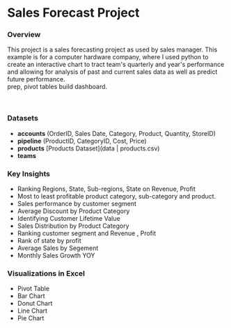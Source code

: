  
# Sales Forecast Project  

### Overview  
This project is a sales forecasting project as used by sales manager. This example is for a computer hardware company, where I used python to create an interactive chart to tract team's quarterly and year's performance and allowing for analysis of past and current sales data as well as predict future 
performance.   
prep, 
pivot tables
build dashboard.
‭
 
‭  
### Datasets
- **accounts** (OrderID, Sales Date, Category, Product, Quantity, StoreID)
- **pipeline** (ProductID, CategoryID, Cost, Price)
- **products** [Products Dataset](data | products.csv)
- **teams**  


### Key Insights  
- Ranking Regions, State, Sub-regions, State on Revenue, Profit
- Most to least profitable product category, sub-category and product.
- Sales performance by customer segment
- Average Discount by Product Category
- Identifying Customer Lifetime Value
- Sales Distribution by Product Category
- Ranking customer segment and Revenue , Profit
- Rank of state by profit
- Average Sales by Segement
- Monthly Sales Growth YOY

### Visualizations in Excel
- Pivot Table
- Bar Chart
- Donut Chart
- Line Chart
- Pie Chart


